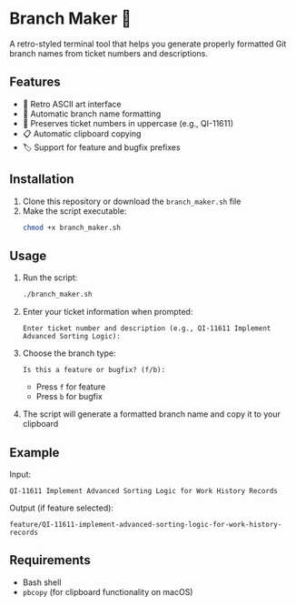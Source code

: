 # Branch Maker 🚀

A retro-styled terminal tool that helps you generate properly formatted Git branch names from ticket numbers and descriptions.

## Features

- 🎨 Retro ASCII art interface
- 🎯 Automatic branch name formatting
- 🔄 Preserves ticket numbers in uppercase (e.g., QI-11611)
- 📋 Automatic clipboard copying
- 🏷️ Support for feature and bugfix prefixes

## Installation

1. Clone this repository or download the `branch_maker.sh` file
2. Make the script executable:
   ```bash
   chmod +x branch_maker.sh
   ```

## Usage

1. Run the script:
   ```bash
   ./branch_maker.sh
   ```

2. Enter your ticket information when prompted:
   ```
   Enter ticket number and description (e.g., QI-11611 Implement Advanced Sorting Logic):
   ```

3. Choose the branch type:
   ```
   Is this a feature or bugfix? (f/b):
   ```
   - Press `f` for feature
   - Press `b` for bugfix

4. The script will generate a formatted branch name and copy it to your clipboard

## Example

Input:
```
QI-11611 Implement Advanced Sorting Logic for Work History Records
```

Output (if feature selected):
```
feature/QI-11611-implement-advanced-sorting-logic-for-work-history-records
```

## Requirements

- Bash shell
- `pbcopy` (for clipboard functionality on macOS)

